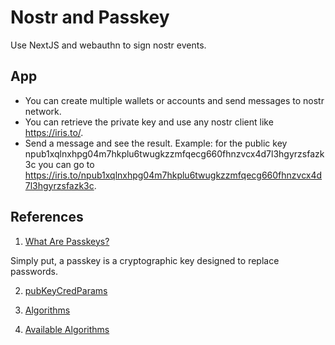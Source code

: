 # Nostr and Passkey

Use NextJS and webauthn to sign nostr events.

## App

- You can create multiple wallets or accounts and send messages to nostr network.
- You can retrieve the private key and use any nostr client like https://iris.to/.
- Send a message and see the result. Example: for the public key npub1xqlnxhpg04m7hkplu6twugkzzmfqecg660fhnzvcx4d7l3hgyrzsfazk3c you can go to https://iris.to/npub1xqlnxhpg04m7hkplu6twugkzzmfqecg660fhnzvcx4d7l3hgyrzsfazk3c.

## References

1. [What Are Passkeys?](https://www.passkeys.com/what-are-passkeys#:~:text=Simply%20put%2C%20a%20passkey%20is,%2C%20remembered%2C%20or%20written%20down.)

Simply put, a passkey is a cryptographic key designed to replace passwords.

2. [pubKeyCredParams](https://w3c.github.io/webauthn/#dom-publickeycredentialcreationoptions-pubkeycredparams)

3. [Algorithms](https://www.iana.org/assignments/cose/cose.xhtml#algorithms)

4. [Available Algorithms](https://www.corbado.com/blog/webauthn-pubkeycredparams-credentialpublickey)

